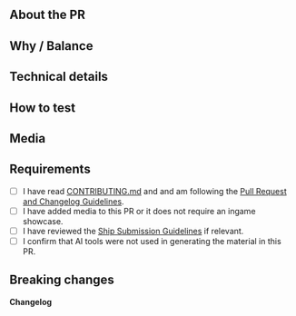 <!-- Guidelines: https://docs.spacestation14.io/en/getting-started/pr-guideline -->

## About the PR
<!-- What did you change? -->
<!-- If this is a code change, summarize at high level how your new code works. This makes it easier to review. -->

## Why / Balance
<!-- Discuss how this would affect game balance or explain why it was changed. Link any relevant discussions or issues. -->

## Technical details
<!-- Summary of code changes for easier review. -->

## How to test
<!-- Describe a procedure to test this feature, along with expected output/behavior. -->

## Media
<!-- Attach media if the PR makes ingame changes (clothing, items, features, etc). 
Small fixes/refactors are exempt. Media may be used in SS14 progress reports with credit. -->

## Requirements
<!-- Confirm the following by placing an X in the brackets [X]: -->
- [ ] I have read [CONTRIBUTING.md](https://github.com/new-frontiers-14/frontier-station-14/blob/master/CONTRIBUTING.md) and and am following the [Pull Request and Changelog Guidelines](https://docs.spacestation14.com/en/general-development/codebase-info/pull-request-guidelines.html).
- [ ] I have added media to this PR or it does not require an ingame showcase.
- [ ] I have reviewed the [Ship Submission Guidelines](https://frontierstation.wiki.gg/wiki/Ship_Submission_Guidelines) if relevant.
- [ ] I confirm that AI tools were not used in generating the material in this PR.
<!-- You should understand that not following the above may get your PR closed at maintainer’s discretion -->

## Breaking changes
<!-- List any breaking changes, including namespaces, public class/method/field changes, prototype renames; and provide instructions for fixing them. -->

**Changelog**
<!-- Add a Changelog entry to make players aware of new features or changes that could affect gameplay.
Make sure to read the guidelines and take this Changelog template out of the comment block in order for it to show up.
Changelog must have a :cl: symbol, so the bot recognizes the changes and adds them to the game's changelog. -->
<!--
:cl:
- add: Added fun!
- remove: Removed fun!
- tweak: Changed fun!
- fix: Fixed fun!
-->
